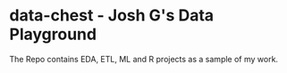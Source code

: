 # data-chest - Josh G's Data Playground

The Repo contains EDA, ETL, ML and R projects as a sample of my work.
